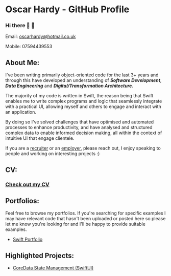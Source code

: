 # Oscar Hardy - GitHub  Profile

### Hi there 👋 🙂

Email: oscarhardy@hotmail.co.uk

Mobile: 07594439553

## About Me:

I've been writing primarily object-oriented code for the last 3+ years and through this have developed an understanding of ***Software Development***, ***Data Engineering*** and ***Digital/Transformation Architecture***. 

The majority of my code is written in Swift, the reason being that Swift enables me to write complex programs and logic that seamlessly integrate with a practical UI, allowing myself and others to engage and interact with an application.

By doing so I've solved challenges that have optimised and automated processes to enhance productivity, and have analysed and structured complex data to enable informed decision making, all within the context of intuitive UI that engage clientele.  

If you are a <ins>recruiter</ins> or an <ins>employer</ins>, please reach out, I enjoy speaking to people and working on interesting projects :) 


## CV:

### [Check out my CV](https://github.com/Oracso/Oracso/blob/main/Oscar%20Hardy%20CV.pdf)

## Portfolios:

Feel free to browse my portfolios. If you're searching for specific examples I may have relevant code that hasn't been uploaded or posted here so please let me know you're looking for and I'll be happy to provide suitable examples.

- [Swift Portfolio](https://github.com/Oracso/SwiftPortfolio)  


## Highlighted Projects:

- [CoreData State Management (SwiftUI)](https://github.com/Oracso/CoreData-State-Management)
